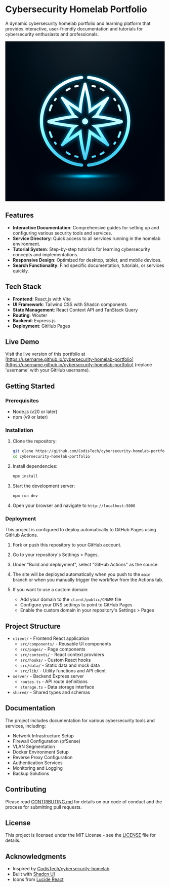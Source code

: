 # Cybersecurity Homelab Portfolio

A dynamic cybersecurity homelab portfolio and learning platform that provides interactive, user-friendly documentation and tutorials for cybersecurity enthusiasts and professionals.

![Cybersecurity Homelab](generated-icon.png)

## Features

- **Interactive Documentation**: Comprehensive guides for setting up and configuring various security tools and services.
- **Service Directory**: Quick access to all services running in the homelab environment.
- **Tutorial System**: Step-by-step tutorials for learning cybersecurity concepts and implementations.
- **Responsive Design**: Optimized for desktop, tablet, and mobile devices.
- **Search Functionality**: Find specific documentation, tutorials, or services quickly.

## Tech Stack

- **Frontend**: React.js with Vite
- **UI Framework**: Tailwind CSS with Shadcn components
- **State Management**: React Context API and TanStack Query
- **Routing**: Wouter
- **Backend**: Express.js
- **Deployment**: GitHub Pages

## Live Demo

Visit the live version of this portfolio at [https://username.github.io/cybersecurity-homelab-portfolio](https://username.github.io/cybersecurity-homelab-portfolio) (replace 'username' with your GitHub username).

## Getting Started

### Prerequisites

- Node.js (v20 or later)
- npm (v9 or later)

### Installation

1. Clone the repository:
   ```bash
   git clone https://github.com/CodisTech/cybersecurity-homelab-portfolio.git
   cd cybersecurity-homelab-portfolio
   ```

2. Install dependencies:
   ```bash
   npm install
   ```

3. Start the development server:
   ```bash
   npm run dev
   ```

4. Open your browser and navigate to `http://localhost:5000`

### Deployment

This project is configured to deploy automatically to GitHub Pages using GitHub Actions.

1. Fork or push this repository to your GitHub account.

2. Go to your repository's Settings > Pages.

3. Under "Build and deployment", select "GitHub Actions" as the source.

4. The site will be deployed automatically when you push to the `main` branch or when you manually trigger the workflow from the Actions tab.

5. If you want to use a custom domain:
   - Add your domain to the `client/public/CNAME` file
   - Configure your DNS settings to point to GitHub Pages
   - Enable the custom domain in your repository's Settings > Pages

## Project Structure

- `client/` - Frontend React application
  - `src/components/` - Reusable UI components
  - `src/pages/` - Page components
  - `src/contexts/` - React context providers
  - `src/hooks/` - Custom React hooks
  - `src/data/` - Static data and mock data
  - `src/lib/` - Utility functions and API client
- `server/` - Backend Express server
  - `routes.ts` - API route definitions
  - `storage.ts` - Data storage interface
- `shared/` - Shared types and schemas

## Documentation

The project includes documentation for various cybersecurity tools and services, including:

- Network Infrastructure Setup
- Firewall Configuration (pfSense)
- VLAN Segmentation
- Docker Environment Setup
- Reverse Proxy Configuration
- Authentication Services
- Monitoring and Logging
- Backup Solutions

## Contributing

Please read [CONTRIBUTING.md](CONTRIBUTING.md) for details on our code of conduct and the process for submitting pull requests.

## License

This project is licensed under the MIT License - see the [LICENSE](LICENSE) file for details.

## Acknowledgments

- Inspired by [CodisTech/cybersecurity-homelab](https://github.com/CodisTech/cybersecurity-homelab)
- Built with [Shadcn UI](https://ui.shadcn.com/)
- Icons from [Lucide React](https://lucide.dev/)